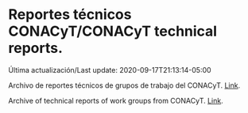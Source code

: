 # Reportes técnicos CONACyT/CONACyT technical reports.

Última actualización/Last update: 2020-09-17T21:13:14-05:00

Archivo de reportes técnicos de grupos de trabajo del CONACyT. [Link](https://coronavirus.conacyt.mx/productos/index.html).

Archive of technical reports of work groups from CONACyT. [Link](https://coronavirus.conacyt.mx/productos/index.html).

